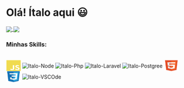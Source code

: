 # Olá! Ítalo aqui 😃
<div>
  <a href="https://github.com/ItaloMac/github-readme-stats">
    <img height=200 align="center" src="https://github-readme-stats.vercel.app/api?username=ItaloMac&show_icons=true&theme=dracula" />
  </a>
  <a href="https://github.com/ItaloMac/convoychat">
    <img height=200 align="center" src="https://github-readme-stats.vercel.app/api/top-langs?username=ItaloMac&layout=compact&langs_count=8&card_width=320&theme=dracula" />
  </a>
</div>

### Minhas Skills:
<div style="display: inline_block"><br>
  <img align="center" alt="Italo-Js" height="30" width="40" src="https://raw.githubusercontent.com/devicons/devicon/master/icons/javascript/javascript-plain.svg">
  <img align="center" alt="Italo-Node" height="30" width="40" src="https://cdn.jsdelivr.net/gh/devicons/devicon@latest/icons/nodejs/nodejs-original.svg" />
  <img align="center" alt="Italo-Php" height="30" width="40" src="https://cdn.jsdelivr.net/gh/devicons/devicon@latest/icons/php/php-original.svg">
  <img align="center" alt="Italo-Laravel" height="30" width="40" src="https://cdn.jsdelivr.net/gh/devicons/devicon@latest/icons/laravel/laravel-original-wordmark.svg">
  <img align="center" alt="Italo-Postgree" height="30" width="40" src="https://cdn.jsdelivr.net/gh/devicons/devicon@latest/icons/postgresql/postgresql-original.svg">
  <img align="center" alt="Italo-HTML" height="30" width="40" src="https://raw.githubusercontent.com/devicons/devicon/master/icons/html5/html5-original.svg">
  <img align="center" alt="Italo-CSS" height="30" width="40" src="https://raw.githubusercontent.com/devicons/devicon/master/icons/css3/css3-original.svg">
  <img align="center" alt="Italo-VSCOde" height="30" width="40" src="https://cdn.jsdelivr.net/gh/devicons/devicon@latest/icons/vscode/vscode-original.svg">
</div>
